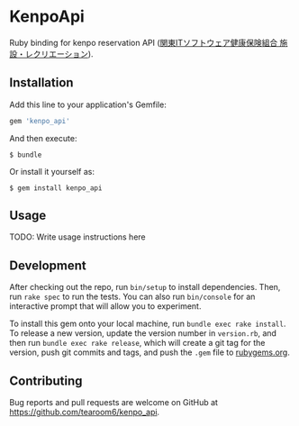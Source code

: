 # KenpoApi

Ruby binding for kenpo reservation API ([関東ITソフトウェア健康保険組合 施設・レクリエーション](https://as.its-kenpo.or.jp/)).


## Installation

Add this line to your application's Gemfile:

```ruby
gem 'kenpo_api'
```

And then execute:

    $ bundle

Or install it yourself as:

    $ gem install kenpo_api

## Usage

TODO: Write usage instructions here

## Development

After checking out the repo, run `bin/setup` to install dependencies. Then, run `rake spec` to run the tests. You can also run `bin/console` for an interactive prompt that will allow you to experiment.

To install this gem onto your local machine, run `bundle exec rake install`. To release a new version, update the version number in `version.rb`, and then run `bundle exec rake release`, which will create a git tag for the version, push git commits and tags, and push the `.gem` file to [rubygems.org](https://rubygems.org).

## Contributing

Bug reports and pull requests are welcome on GitHub at https://github.com/tearoom6/kenpo_api.

